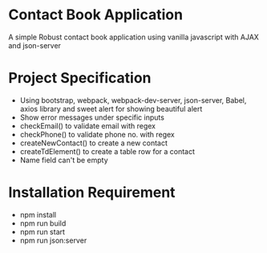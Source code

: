 # Contact Book Application

A simple Robust contact book application using vanilla javascript with AJAX and json-server

# Project Specification

- Using bootstrap, webpack, webpack-dev-server, json-server, Babel, axios library and sweet alert for showing beautiful alert
- Show error messages under specific inputs
- checkEmail() to validate email with regex
- checkPhone() to validate phone no. with regex
- createNewContact() to create a new contact
- createTdElement() to create a table row for a contact
- Name field can't be empty

# Installation Requirement

- npm install
- npm run build
- npm run start
- npm run json:server
